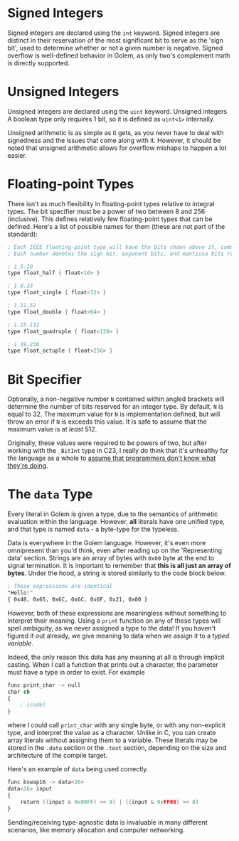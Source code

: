 # Signed Integers
Signed integers are declared using the `int` keyword. Signed integers are distinct in their reservation of the most significant bit to serve as the 'sign bit', used to determine whether or not a given number is negative.
Signed overflow is well-defined behavior in Golem, as only two's complement math is directly supported. 

# Unsigned Integers
Unsigned integers are declared using the `uint` keyword. Unsigned integers 
A boolean type only requires 1 bit, so it is defined as `uint<1>` internally.

Unsigned arithmetic is as simple as it gets, as you never have to deal with signedness and the issues that come along with it.
However, it should be noted that unsigned arithmetic allows for overflow mishaps to happen a lot easier.

# Floating-point Types
There isn't as much flexibility in floating-point types relative to integral types. The bit specifier must be a power of two between 8 and 256 (inclusive).
This defines relatively few floating-point types that can be defined. Here's a list of possible names for them (these are not part of the standard):
```nasm
; Each IEEE floating-point type will have the bits shown above it, commented.
; Each number denotes the sign bit, exponent bits, and mantissa bits respectively.

; 1.5.10
type float_half { float<16> }

; 1.8.23
type float_single { float<32> }

; 1.11.52
type float_double { float<64> }

; 1.15.112
type float_quadruple { float<128> }

; 1.19.236
type float_octuple { float<256> }
```

# Bit Specifier
Optionally, a non-negative number `N` contained within angled brackets will determine the number of bits reserved for an integer type. By default, `N` is equal to 32.
The maximum value for `N` is implementation defined, but will throw an error if `N` is exceeds this value. It is safe to assume that the maximum value is at *least* 512.

Originally, these values were required to be powers of two, but after working with the `_BitInt` type in C23, I really do think that it's unhealthy for the language as a whole to [assume that programmers don't know what they're doing](https://en.wikipedia.org/wiki/Rust_(programming_language)).

# The `data` Type
Every literal in Golem is given a type, due to the semantics of arithmetic evaluation within the language. However, **all** literals have one unified type, and that type is named `data` - a byte-type for the typeless.

Data is everywhere in the Golem language. However, it's even more omnipresent than you'd think, even after reading up on the 'Representing data' section.
Strings are an array of bytes with `0x00` byte at the end to signal termination. It is important to remember that **this is all just an array of bytes**. Under the hood, a string is stored similarly to the code block below.

```nasm
; These expressions are identical
"Hello!"
{ 0x48, 0x65, 0x6C, 0x6C, 0x6F, 0x21, 0x00 }
```

However, both of these expressions are meaningless without something to interpret their meaning.
Using a `print` function on any of these types will spell ambiguity, as we never assigned a type to the data!
If you haven't figured it out already, we give meaning to data when we assign it to a *typed variable*.

Indeed, the only reason this data has any meaning at all is through implicit casting. When I call a function that prints out a character, the parameter must have a type in order to exist. For example

```nasm
func print_char -> null
char ch
{
    ; (code)
}
```

where I could call `print_char` with any single byte, or with any non-explicit type, and interpret the value as a character. Unlike in C, you can create array literals without assigning them to a variable.
These literals may be stored in the `.data` section or the `.text` section, depending on the size and architecture of the compile target.

Here's an example of `data` being used correctly.

```nasm
func bswap16 -> data<16>
data<16> input
{
    return ((input & 0x00FF) << 8) | ((input & 0xFF00) >> 8)
}
```

Sending/receiving type-agnostic data is invaluable in many different scenarios, like memory allocation and computer networking.
